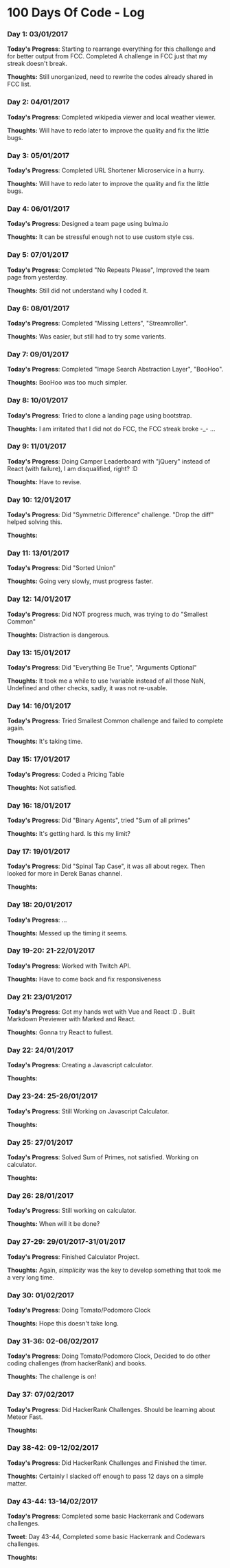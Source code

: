 # 100 Days Of Code - Log
<!--
### Day 1: 

**Today's Progress**: 

**Thoughts:** 

**Link to work:** 
-->

### Day 1: 03/01/2017

**Today's Progress**: Starting to rearrange everything for this challenge and for better output from FCC. Completed A challenge in FCC just that my streak doesn't break.

**Thoughts:** Still unorganized, need to rewrite the codes already shared in FCC list.

### Day 2: 04/01/2017

**Today's Progress**: Completed wikipedia viewer and local weather viewer.

**Thoughts:** Will have to redo later to improve the quality and fix the little bugs.

### Day 3: 05/01/2017

**Today's Progress**: Completed URL Shortener Microservice in a hurry.

**Thoughts:** Will have to redo later to improve the quality and fix the little bugs.

### Day 4: 06/01/2017

**Today's Progress**: Designed a team page using bulma.io

**Thoughts:** It can be stressful enough not to use custom style css.

### Day 5: 07/01/2017

**Today's Progress**: Completed "No Repeats Please", Improved the team page from yesterday. 

**Thoughts:** Still did not understand why I coded it.

### Day 6: 08/01/2017

**Today's Progress**: Completed "Missing Letters", "Streamroller".

**Thoughts:** Was easier, but still had to try some varients.

### Day 7: 09/01/2017

**Today's Progress**: Completed "Image Search Abstraction Layer", "BooHoo".

**Thoughts:** BooHoo was too much simpler.

### Day 8: 10/01/2017

**Today's Progress**: Tried to clone a landing page using bootstrap.

**Thoughts:** I am irritated that I did not do FCC, the FCC streak broke -_- ... 

### Day 9: 11/01/2017

**Today's Progress**: Doing Camper Leaderboard with "jQuery" instead of React (with failure), I am disqualified, right? :D

**Thoughts:** Have to revise.

### Day 10: 12/01/2017

**Today's Progress**: Did "Symmetric Difference" challenge. "Drop the diff" helped solving this.

**Thoughts:** 

### Day 11: 13/01/2017

**Today's Progress**: Did "Sorted Union"

**Thoughts:** Going very slowly, must progress faster.

### Day 12: 14/01/2017

**Today's Progress**: Did NOT progress much, was trying to do "Smallest Common"

**Thoughts:** Distraction is dangerous.

### Day 13: 15/01/2017

**Today's Progress**: Did "Everything Be True", "Arguments Optional"

**Thoughts:** It took me a while to use !variable instead of all those NaN, Undefined and other checks, sadly, it was not re-usable.


### Day 14: 16/01/2017

**Today's Progress**: Tried Smallest Common challenge and failed to complete again.

**Thoughts:** It's taking time.


### Day 15: 17/01/2017

**Today's Progress**: Coded a Pricing Table

**Thoughts:** Not satisfied.

### Day 16: 18/01/2017

**Today's Progress**: Did "Binary Agents", tried "Sum of all primes"

**Thoughts:** It's getting hard. Is this my limit?

### Day 17: 19/01/2017

**Today's Progress**: Did "Spinal Tap Case", it was all about regex. Then looked for more in Derek Banas channel.

**Thoughts:** 

### Day 18: 20/01/2017

**Today's Progress**: ...

**Thoughts:** Messed up the timing it seems.

### Day 19-20: 21-22/01/2017

**Today's Progress**: Worked with Twitch API.

**Thoughts:** Have to come back and fix responsiveness

### Day 21: 23/01/2017

**Today's Progress**: Got my hands wet with Vue and React :D . Built Markdown Previewer with Marked and React.

**Thoughts:** Gonna try React to fullest.

### Day 22: 24/01/2017

**Today's Progress**: Creating a Javascript calculator.

**Thoughts:** 

### Day 23-24: 25-26/01/2017

**Today's Progress**: Still Working on Javascript Calculator.

**Thoughts:** 

### Day 25: 27/01/2017

**Today's Progress**: Solved Sum of Primes, not satisfied. Working on calculator.

**Thoughts:** 


### Day 26: 28/01/2017

**Today's Progress**: Still working on calculator. 

**Thoughts:** When will it be done?


### Day 27-29: 29/01/2017-31/01/2017

**Today's Progress**: Finished Calculator Project.

**Thoughts:** Again, *simplicity* was the key to develop something that took me a very long time.

### Day 30: 01/02/2017

**Today's Progress**: Doing Tomato/Podomoro Clock

**Thoughts:** Hope this doesn't take long.

### Day 31-36: 02-06/02/2017

**Today's Progress**: Doing Tomato/Podomoro Clock, Decided to do other coding challenges (from hackerRank) and books.

**Thoughts:** The challenge is on!

### Day 37: 07/02/2017

**Today's Progress**: Did HackerRank Challenges. Should be learning about Meteor Fast.

**Thoughts:**

### Day 38-42: 09-12/02/2017

**Today's Progress**: Did HackerRank Challenges and Finished the timer.

**Thoughts:** Certainly I slacked off enough to pass 12 days on a simple matter.

### Day 43-44: 13-14/02/2017

**Today's Progress**: Completed some basic Hackerrank and Codewars challenges.

**Tweet**: Day 43-44, Completed some basic Hackerrank and Codewars challenges.

**Thoughts:**
